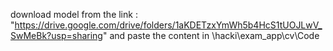 download model from the link : "https://drive.google.com/drive/folders/1aKDETzxYmWh5b4HcS1tUOJLwV_SwMeBk?usp=sharing"
and paste the content in \hacki\exam_app\cv\Code
